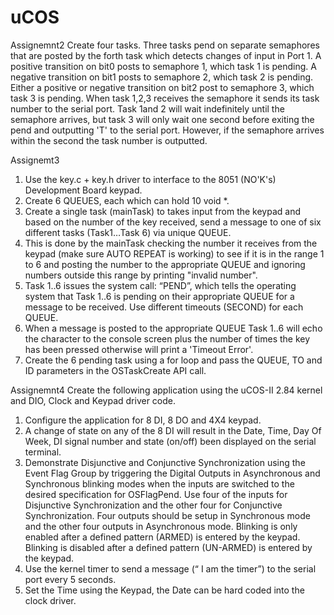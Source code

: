 # uCOS


Assignemnt2
Create four tasks. Three tasks pend on separate semaphores that are posted
by the forth task which detects changes of input in Port 1.
A positive transition on bit0 posts to semaphore 1, which task 1 is pending.
A negative transition on bit1 posts to semaphore 2, which task 2 is pending.
Either a positive or negative transition on bit2 post to semaphore 3, which task 3 is pending.
When task 1,2,3 receives the semaphore it sends its task number to the serial port.
Task 1and 2 will wait indefinitely until the semaphore arrives, but task 3 will only wait one
second before exiting the pend and outputting 'T' to the serial port. However, if the semaphore arrives within the second the task number is outputted. 

Assignemt3
1. Use the key.c + key.h  driver to interface to the 8051 (NO'K's) Development Board keypad.
2. Create 6 QUEUES, each which can hold 10 void *.
3. Create a single task (mainTask) to takes input from the keypad and based on the number of the key received,  send a message to one of six different tasks (Task1…Task 6) via unique QUEUE.
4. This is done by the mainTask checking the number it receives from the keypad (make sure AUTO REPEAT is working) to see if it is in the range 1 to 6 and posting the number to the appropriate QUEUE and ignoring numbers outside this range by printing "invalid number".
5. Task 1..6 issues the system call: “PEND”, which tells the operating system that Task 1..6 is pending on their appropriate QUEUE for a message to be received. Use different timeouts (SECOND) for each QUEUE.
6. When a message is posted to the appropriate QUEUE  Task 1..6 will echo the character to the console screen plus the number of times the key has been pressed otherwise will print a 'Timeout Error'.
7. Create the 6 pending task using a for loop and pass the QUEUE, TO and ID parameters in the OSTaskCreate API call. 

Assignemnt4
Create the following application using the uCOS-II 2.84 kernel and DIO,  Clock and  Keypad driver code.
1. Configure the application for 8 DI, 8 DO and 4X4 keypad.
2. A change of state on any of the 8 DI will result in the Date, Time, Day Of Week, DI signal number and state (on/off) been displayed on the serial terminal.
3. Demonstrate Disjunctive and Conjunctive Synchronization using the Event Flag Group by triggering the Digital Outputs in Asynchronous and Synchronous blinking modes when the inputs are switched to the desired specification for OSFlagPend.
Use four of the inputs for Disjunctive Synchronization and the other four for Conjunctive Synchronization.
Four outputs should be setup in Synchronous mode and the other four outputs in Asynchronous mode.
Blinking is only enabled after a defined pattern (ARMED) is entered by the keypad.
Blinking is disabled after a defined pattern (UN-ARMED) is entered by the keypad.
4. Use the kernel timer to send a message (“ I am the timer”) to the serial port every 5 seconds.
5. Set the Time using the Keypad, the Date can be hard coded into the clock driver.
